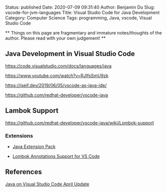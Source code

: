 Status: published
Date: 2020-07-09 09:31:40
Author: Benjamin Du
Slug: vscode-for-jvm-languages
Title: Visual Studio Code for Java Development
Category: Computer Science
Tags: programming, Java, vscode, Visual Studio Code

**
Things on this page are fragmentary and immature notes/thoughts of the author.
Please read with your own judgement!
**


## Java Development in Visual Studio Code

https://code.visualstudio.com/docs/languages/java

https://www.youtube.com/watch?v=RJIfsSmU9zk

https://iseif.dev/2019/06/05/vscode-as-java-ide/

https://github.com/redhat-developer/vscode-java

## Lambok Support

https://github.com/redhat-developer/vscode-java/wiki/Lombok-support

### Extensions 

- [Java Extension Pack](https://marketplace.visualstudio.com/items?itemName=vscjava.vscode-java-pack)

- [Lombok Annotations Support for VS Code](https://marketplace.visualstudio.com/items?itemName=GabrielBB.vscode-lombok)

## References

[Java on Visual Studio Code April Update](https://devblogs.microsoft.com/visualstudio/java-on-visual-studio-code-april-update/)
